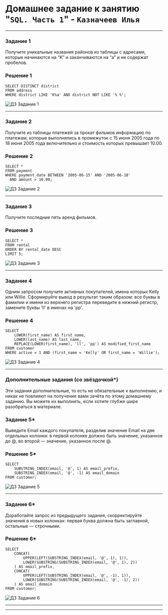 # Домашнее задание к занятию "`SQL. Часть 1`" - `Казначеев Илья`

---

### Задание 1
Получите уникальные названия районов из таблицы с адресами, которые начинаются на “K” и заканчиваются на “a” и не содержат пробелов.

### Решение 1
```
SELECT DISTINCT district
FROM address
WHERE district LIKE 'K%a' AND district NOT LIKE '% %';
```

![ДЗ Задание 1](https://github.com/user-attachments/assets/6dca7be0-18cb-4288-aeb0-9a3d24e769f0)

---

### Задание 2
Получите из таблицы платежей за прокат фильмов информацию по платежам, которые выполнялись в промежуток с 15 июня 2005 года по 18 июня 2005 года включительно и стоимость которых превышает 10.00.

### Решение 2
```
SELECT *
FROM payment
WHERE payment_date BETWEEN '2005-06-15' AND '2005-06-18'
  AND amount > 10.00;
```

![ДЗ Задание 2](https://github.com/user-attachments/assets/30d7242f-8db3-44e1-a206-2dfd8893c337)

---

### Задание 3
Получите последние пять аренд фильмов.

### Решение 3
```
SELECT *
FROM rental
ORDER BY rental_date DESC
LIMIT 5;
```

![ДЗ Задание 3](https://github.com/user-attachments/assets/e3d9097c-1a23-4dec-af92-5cb39e6131bb)

---

### Задание 4
Одним запросом получите активных покупателей, имена которых Kelly или Willie.
Сформируйте вывод в результат таким образом:
все буквы в фамилии и имени из верхнего регистра переведите в нижний регистр,
замените буквы 'll' в именах на 'pp'.

### Решение 4
```
SELECT 
    LOWER(first_name) AS first_name, 
    LOWER(last_name) AS last_name,
    REPLACE(LOWER(first_name), 'll', 'pp') AS modified_first_name
FROM customer
WHERE active = 1 AND (first_name = 'Kelly' OR first_name = 'Willie');
```

![ДЗ Задание 4](https://github.com/user-attachments/assets/827dc005-88ca-458c-8f81-16b006fb4392)

---

### Дополнительные задания (со звёздочкой*)
Эти задания дополнительные, то есть не обязательные к выполнению, и никак не повлияют на получение вами зачёта по этому домашнему заданию. Вы можете их выполнить, если хотите глубже шире разобраться в материале.

### Задание 5*
Выведите Email каждого покупателя, разделив значение Email на две отдельных колонки: в первой колонке должно быть значение, указанное до @, во второй — значение, указанное после @.

### Решение 5*
```
SELECT 
    SUBSTRING_INDEX(email, '@', 1) AS email_prefix,
    SUBSTRING_INDEX(email, '@', -1) AS email_domain
FROM customer;
```

![ДЗ Задание 5](https://github.com/user-attachments/assets/321430b6-4e21-450f-b0c9-7c5fa06dd127)

---

### Задание 6*
Доработайте запрос из предыдущего задания, скорректируйте значения в новых колонках: первая буква должна быть заглавной, остальные — строчными.

### Решение 6*
```
SELECT 
    CONCAT(
        UPPER(LEFT(SUBSTRING_INDEX(email, '@', 1), 1)), 
        LOWER(SUBSTRING(SUBSTRING_INDEX(email, '@', 1), 2))
    ) AS email_prefix,
    CONCAT(
        UPPER(LEFT(SUBSTRING_INDEX(email, '@', -1), 1)), 
        LOWER(SUBSTRING(SUBSTRING_INDEX(email, '@', -1), 2))
    ) AS email_domain
FROM customer;
```

![ДЗ Задание 6](https://github.com/user-attachments/assets/05e1f1af-6747-45c5-b610-d809d42812fd)

---


---
